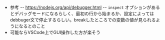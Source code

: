 - 参考
  -- https://nodejs.org/api/debugger.html
  -- `inspect` オプションがあるとデバッグモードになるらしく、最初の行から始まるか、設定によってはdebbuger文で停止するらしい。breakしたところでの変数の値が見られるようになるとのこと
- 可能ならVSCode上でGUI操作した方が楽そう
